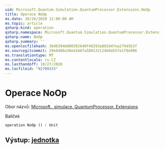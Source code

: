 ```yaml
---
uid: Microsoft.Quantum.Simulation.QuantumProcessor.Extensions.NoOp
title: Operace NoOp
ms.date: 10/26/2020 12:00:00 AM
ms.topic: article
qsharp.kind: operation
qsharp.namespace: Microsoft.Quantum.Simulation.QuantumProcessor.Extensions
qsharp.name: NoOp
qsharp.summary: ''
ms.openlocfilehash: 36d6394b000392640f40293a803d47ea27945b3f
ms.sourcegitcommit: 29e0d88a30e4166fa580132124b0eb57e1f0e986
ms.translationtype: MT
ms.contentlocale: cs-CZ
ms.lasthandoff: 10/27/2020
ms.locfileid: "92709333"
---
```

# <a name="noop-operation"></a>Operace NoOp

Obor názvů: [Microsoft.. simulace. QuantumProcessor. Extensions](xref:Microsoft.Quantum.Simulation.QuantumProcessor.Extensions)

Balíček [](https://nuget.org/packages/)




```qsharp
operation NoOp () : Unit
```


## <a name="output--unit"></a>Výstup: [jednotka](xref:microsoft.quantum.lang-ref.unit)

